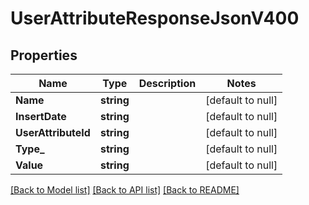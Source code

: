 # UserAttributeResponseJsonV400

## Properties
Name | Type | Description | Notes
------------ | ------------- | ------------- | -------------
**Name** | **string** |  | [default to null]
**InsertDate** | **string** |  | [default to null]
**UserAttributeId** | **string** |  | [default to null]
**Type_** | **string** |  | [default to null]
**Value** | **string** |  | [default to null]

[[Back to Model list]](../README.md#documentation-for-models) [[Back to API list]](../README.md#documentation-for-api-endpoints) [[Back to README]](../README.md)


